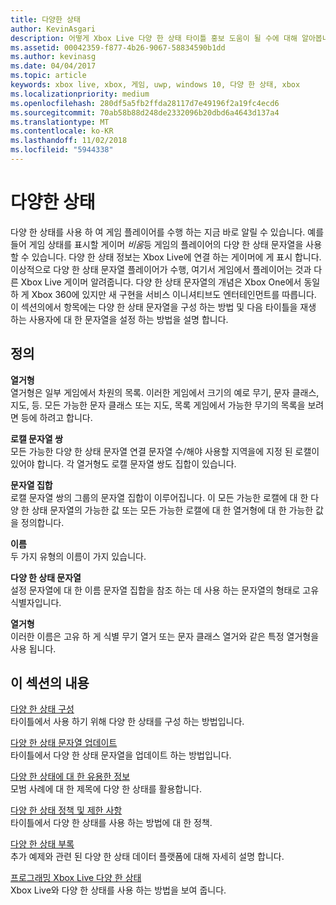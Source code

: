 ```yaml
---
title: 다양한 상태
author: KevinAsgari
description: 어떻게 Xbox Live 다양 한 상태 타이틀 홍보 도움이 될 수에 대해 알아봅니다.
ms.assetid: 00042359-f877-4b26-9067-58834590b1dd
ms.author: kevinasg
ms.date: 04/04/2017
ms.topic: article
keywords: xbox live, xbox, 게임, uwp, windows 10, 다양 한 상태, xbox
ms.localizationpriority: medium
ms.openlocfilehash: 280df5a5fb2ffda28117d7e49196f2a19fc4ecd6
ms.sourcegitcommit: 70ab58b88d248de2332096b20dbd6a4643d137a4
ms.translationtype: MT
ms.contentlocale: ko-KR
ms.lasthandoff: 11/02/2018
ms.locfileid: "5944338"
---
```

# <a name="rich-presence"></a>다양한 상태

다양 한 상태를 사용 하 여 게임 플레이어를 수행 하는 지금 바로 알릴 수 있습니다. 예를 들어 게임 상태를 표시할 게이머 *비움*등 게임의 플레이어의 다양 한 상태 문자열을 사용할 수 있습니다. 다양 한 상태 정보는 Xbox Live에 연결 하는 게이머에 게 표시 합니다. 이상적으로 다양 한 상태 문자열 플레이어가 수행, 여기서 게임에서 플레이어는 것과 다른 Xbox Live 게이머 알려줍니다. 다양 한 상태 문자열의 개념은 Xbox One에서 동일 하 게 Xbox 360에 있지만 새 구현을 서비스 이니셔티브도 엔터테인먼트를 따릅니다. 이 섹션의에서 항목에는 다양 한 상태 문자열을 구성 하는 방법 및 다음 타이틀을 재생 하는 사용자에 대 한 문자열을 설정 하는 방법을 설명 합니다.


## <a name="definitions"></a>정의

**열거형**  
열거형은 일부 게임에서 차원의 목록. 이러한 게임에서 크기의 예로 무기, 문자 클래스, 지도, 등. 모든 가능한 문자 클래스 또는 지도, 목록 게임에서 가능한 무기의 목록을 보려면 등에 하려고 합니다.

**로캘 문자열 쌍**  
모든 가능한 다양 한 상태 문자열 연결 문자열 수/해야 사용할 지역을에 지정 된 로캘이 있어야 합니다. 각 열거형도 로캘 문자열 쌍도 집합이 있습니다.

**문자열 집합**  
로캘 문자열 쌍의 그룹의 문자열 집합이 이루어집니다. 이 모든 가능한 로캘에 대 한 다양 한 상태 문자열의 가능한 값 또는 모든 가능한 로캘에 대 한 열거형에 대 한 가능한 값을 정의합니다.

**이름**  
두 가지 유형의 이름이 가지 있습니다.

**다양 한 상태 문자열**  
설정 문자열에 대 한 이름 문자열 집합을 참조 하는 데 사용 하는 문자열의 형태로 고유 식별자입니다.

**열거형**  
이러한 이름은 고유 하 게 식별 무기 열거 또는 문자 클래스 열거와 같은 특정 열거형을 사용 됩니다.


## <a name="in-this-section"></a>이 섹션의 내용

[다양 한 상태 구성](rich-presence-strings-configuration.md)  
타이틀에서 사용 하기 위해 다양 한 상태를 구성 하는 방법입니다.

[다양 한 상태 문자열 업데이트](rich-presence-strings-updating-strings.md)  
타이틀에서 다양 한 상태 문자열을 업데이트 하는 방법입니다.

[다양 한 상태에 대 한 유용한 정보](rich-presence-strings-best-practices.md)  
모범 사례에 대 한 제목에 다양 한 상태를 활용합니다.

[다양 한 상태 정책 및 제한 사항](rich-presence-strings-policies-and-limitations.md)  
타이틀에서 다양 한 상태를 사용 하는 방법에 대 한 정책.

[다양 한 상태 부록](rich-presence-strings-appendix.md)  
추가 예제와 관련 된 다양 한 상태 데이터 플랫폼에 대해 자세히 설명 합니다.

[프로그래밍 Xbox Live 다양 한 상태](programming-rich-presence.md)  
Xbox Live와 다양 한 상태를 사용 하는 방법을 보여 줍니다.
